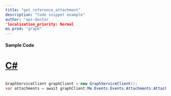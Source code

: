 ```yaml
---
title: "get_reference_attachment"
description: "Code snippet example" 
author: "api-doctor
"localization_priority: Normal
ms.prod: "graph"
--- 
```

#### Sample Code
# [C#](#tab/Csharp)

```C#

GraphServiceClient graphClient = new GraphServiceClient();
var attachments = await graphClient.Me.Events.Events.Attachments.Attachments.Request().GetAsync();

```